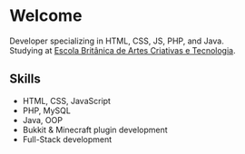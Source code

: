 # Welcome  

Developer specializing in HTML, CSS, JS, PHP, and Java.  
Studying at [Escola Britânica de Artes Criativas e Tecnologia](https://ebaconline.com.br/).  

## Skills  

- HTML, CSS, JavaScript  
- PHP, MySQL  
- Java, OOP  
- Bukkit & Minecraft plugin development  
- Full-Stack development  
